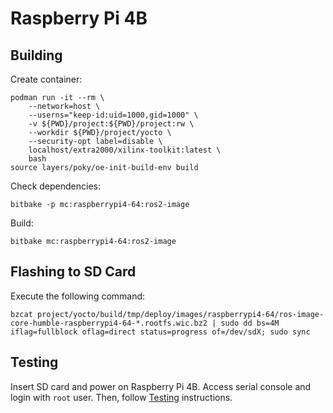 # Raspberry Pi 4B


## Building

Create container:
```
podman run -it --rm \
    --network=host \
    --userns="keep-id:uid=1000,gid=1000" \
    -v ${PWD}/project:${PWD}/project:rw \
    --workdir ${PWD}/project/yocto \
    --security-opt label=disable \
    localhost/extra2000/xilinx-toolkit:latest \
    bash
source layers/poky/oe-init-build-env build
```

Check dependencies:
```
bitbake -p mc:raspberrypi4-64:ros2-image
```

Build:
```
bitbake mc:raspberrypi4-64:ros2-image
```

## Flashing to SD Card

Execute the following command:
```
bzcat project/yocto/build/tmp/deploy/images/raspberrypi4-64/ros-image-core-humble-raspberrypi4-64-*.rootfs.wic.bz2 | sudo dd bs=4M iflag=fullblock oflag=direct status=progress of=/dev/sdX; sudo sync
```


## Testing

Insert SD card and power on Raspberry Pi 4B. Access serial console and login with `root` user. Then, follow [Testing](../common/testing.md) instructions.
